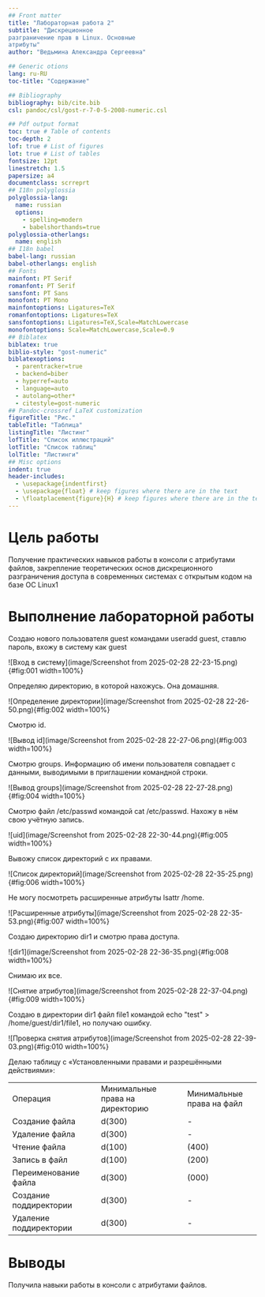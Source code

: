 ```yaml
---
## Front matter
title: "Лабораторная работа 2"
subtitle: "Дискреционное
разграничение прав в Linux. Основные
атрибуты"
author: "Ведьмина Александра Сергеевна"

## Generic otions
lang: ru-RU
toc-title: "Содержание"

## Bibliography
bibliography: bib/cite.bib
csl: pandoc/csl/gost-r-7-0-5-2008-numeric.csl

## Pdf output format
toc: true # Table of contents
toc-depth: 2
lof: true # List of figures
lot: true # List of tables
fontsize: 12pt
linestretch: 1.5
papersize: a4
documentclass: scrreprt
## I18n polyglossia
polyglossia-lang:
  name: russian
  options:
	- spelling=modern
	- babelshorthands=true
polyglossia-otherlangs:
  name: english
## I18n babel
babel-lang: russian
babel-otherlangs: english
## Fonts
mainfont: PT Serif
romanfont: PT Serif
sansfont: PT Sans
monofont: PT Mono
mainfontoptions: Ligatures=TeX
romanfontoptions: Ligatures=TeX
sansfontoptions: Ligatures=TeX,Scale=MatchLowercase
monofontoptions: Scale=MatchLowercase,Scale=0.9
## Biblatex
biblatex: true
biblio-style: "gost-numeric"
biblatexoptions:
  - parentracker=true
  - backend=biber
  - hyperref=auto
  - language=auto
  - autolang=other*
  - citestyle=gost-numeric
## Pandoc-crossref LaTeX customization
figureTitle: "Рис."
tableTitle: "Таблица"
listingTitle: "Листинг"
lofTitle: "Список иллюстраций"
lotTitle: "Список таблиц"
lolTitle: "Листинги"
## Misc options
indent: true
header-includes:
  - \usepackage{indentfirst}
  - \usepackage{float} # keep figures where there are in the text
  - \floatplacement{figure}{H} # keep figures where there are in the text
---
```


# Цель работы

Получение практических навыков работы в консоли с атрибутами файлов, закрепление теоретических основ дискреционного разграничения доступа в современных системах с открытым кодом на базе ОС Linux1

# Выполнение лабораторной работы

Создаю нового пользователя guest командами useradd guest, ставлю пароль, вхожу в систему как guest

![Вход в систему](image/Screenshot from 2025-02-28 22-23-15.png){#fig:001 width=100%}

Определяю директорию, в которой нахожусь. Она домашняя.

![Определение директории](image/Screenshot from 2025-02-28 22-26-50.png){#fig:002 width=100%}

Смотрю id.

![Вывод id](image/Screenshot from 2025-02-28 22-27-06.png){#fig:003 width=100%}

Смотрю groups. Информацию об имени пользователя совпадает с данными,
выводимыми в приглашении командной строки.

![Вывод groups](image/Screenshot from 2025-02-28 22-27-28.png){#fig:004 width=100%}

Смотрю файл /etc/passwd командой cat /etc/passwd. Нахожу в нём свою учётную запись.

![uid](image/Screenshot from 2025-02-28 22-30-44.png){#fig:005 width=100%}

Вывожу список директорий с их правами.

![Список директорий](image/Screenshot from 2025-02-28 22-35-25.png){#fig:006 width=100%}

Не могу посмотреть расширенные атрибуты lsattr /home.

![Расширенные атрибуты](image/Screenshot from 2025-02-28 22-35-53.png){#fig:007 width=100%}

Создаю директорию dir1 и смотрю права доступа.

![dir1](image/Screenshot from 2025-02-28 22-36-35.png){#fig:008 width=100%}

Снимаю их все.

![Снятие атрибутов](image/Screenshot from 2025-02-28 22-37-04.png){#fig:009 width=100%}

Создаю в директории dir1 файл file1 командой echo "test" > /home/guest/dir1/file1, но получаю ошибку.

![Проверка снятия атрибутов](image/Screenshot from 2025-02-28 22-39-03.png){#fig:010 width=100%}

Делаю таблицу с «Установленными правами и разрешёнными действиями»:

| | | | | |
|-|-|-|-|-|
|Операция| |Минимальные  права на  директорию| |Минимальные  права на файл|
|Создание файла| |d(300)| |-|
|Удаление файла| |d(300)| |-|
|Чтение файла| |d(100)| |(400)|
|Запись в файл| |d(100)| |(200)|
|Переименование файла| |d(300)| |(000)|
|Создание поддиректории| |d(300)| |-|
|Удаление поддиректории| |d(300)| |-|

# Выводы

Получила навыки работы в консоли с атрибутами файлов.


